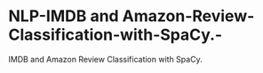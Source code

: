 # NLP-IMDB and Amazon-Review-Classification-with-SpaCy.-
IMDB and Amazon Review Classification with SpaCy. 
